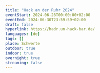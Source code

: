 ```yaml
---
title: "Hack an der Ruhr 2024"
eventStart: 2024-06-28T00:00:00+02:00
eventEnd: 2024-06-30T23:59:59+02:00
draft: false
hyperlink: https://hadr.un-hack-bar.de/
languages: [de]
tags: []
place: Schwerte
outdoor: true
indoor: true
overnight: true
streaming: false
---
```


